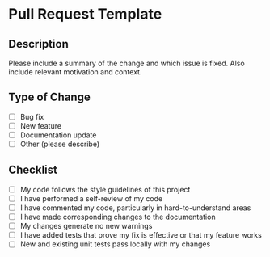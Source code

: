 # Pull Request Template

## Description

Please include a summary of the change and which issue is fixed. Also include relevant motivation
and context.

## Type of Change

- [ ] Bug fix
- [ ] New feature
- [ ] Documentation update
- [ ] Other (please describe)

## Checklist

- [ ] My code follows the style guidelines of this project
- [ ] I have performed a self-review of my code
- [ ] I have commented my code, particularly in hard-to-understand areas
- [ ] I have made corresponding changes to the documentation
- [ ] My changes generate no new warnings
- [ ] I have added tests that prove my fix is effective or that my feature works
- [ ] New and existing unit tests pass locally with my changes
